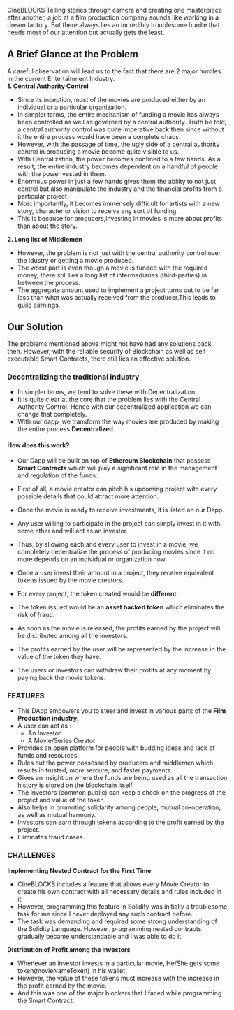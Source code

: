 CineBLOCKS
Telling stories through camera and creating one masterpiece after another, a job at a film production company sounds like working in a dream factory. But there always lies an incredibly troublesome hurdle that needs most of our attention but actually gets the least.



## A Brief Glance at the Problem  
 
A careful observation will lead us to the fact that there are 2 major hurdles in the current Entertainment Industry.     
**1. Central Authority Control**
* Since its inception, most of the movies are produced either by an individual or a particular organization.
* In simpler terms, the entire mechanism of funding a movie has always been controlled as well as governed by a central authority. Truth be told, a central authority control was quite imperative back then since without it the entire process would have been a complete chaos.
* However, with the passage of time, the ugly side of a central authority control in producing a movie become quite visible to us.
* With Centralization, the power becomes confined to a few hands. As a result, the entire industry becomes dependent on a handful of people with the power vested in them. 
* Enormous power in just a few hands gives them the ability to not just control but also manipulate the industry and the financial profits from a particular project.
* Most importantly, it becomes immensely difficult for artists with a new story, character or vision to receive any sort of funding.
* This is because for producers,investing in movies is more about profits than about the story. 


**2. Long list of Middlemen**
* However, the problem is not just with the central authority control over the idustry or getting a movie produced.
* The worst part is even though a movie is funded with the required money, there still lies a long list of intermediaries (third-parties) in between the process.
* The aggregate amount used to implement a project turns out to be far less than what was actually received from the producer.This leads to guile earnings.


## Our Solution 
The problems mentioned above might not have had any solutions back then.
However, with the reliable security of Blockchain as well as self executable Smart Contracts, there still lies an effective solution.
### Decentralizing the traditional industry
* In simpler terms, we tend to solve these with Decentralization.
* It is quite clear at the core that the problem lies with the Central Authority Control. Hence with our decentralized application we can change that completely.
* With our dapp, we transform the way movies are produced by making the entire process **Decentralized**.
#### How does this work?
* Our Dapp will be built on top of **Ethereum Blockchain** that possess **Smart Contracts** which will play a significant role in the management and regulation of the funds.
* First of all, a movie creator can pitch his upcoming project with every possible details that could attract more attention.
* Once the movie is ready to receive investments, it is listed on our Dapp.
* Any user willing to participate in the project can simply invest in it with some ether and will act as an investor.
* Thus, by allowing each and every user to invest in a movie, we completely decentralize the process of producing movies since it no more depends on an individual or organization now.
* Once a user invest their amount in a project, they receive equivalent tokens issued by the movie creators.
* For every project, the token created would be **different**.
* The token issued would be an **asset backed token** which eliminates the risk of fraud.

* As soon as the movie is released, the profits earned by the project will be distributed among all the investors. 
* The profits earned by the user will be represented by the increase in the value of the token they have.
* The users or investors can withdraw their profits at any moment by paying back the movie tokens.

### FEATURES 

* This DApp empowers you to steer and invest in various parts of the **Film Production industry.**
* A user can act as :-
    * An Investor 
    * A Movie/Series Creator  
* Provides an open platform for people with budding ideas and lack of funds and resources.
* Rules out the power possessed by producers and middlemen which results in trusted, more sercure, and faster payments.
* Gives an insight on where the funds are being used as all the transaction history is stored on the blockchain itself.
* The investors (common public) can keep a check on the progress of the project and value of the token.
* Also helps in promoting solidarity among people, mutual co-operation, as well as mutual harmony.
* Investors can earn through tokens according to the profit earned by the project. 
* Eliminates fraud cases.

### CHALLENGES
 **Implementing Nested Contract for the First Time**
 * CineBLOCKS includes a feature that allows every Movie Creator to create his own contract with all necessary details and rules included in it.
 * However, programming this feature in Solidity was initially a troublesome task for me since I never deployed any such contract before. 
 * The task was demanding and required some strong understanding of the Solidity Language. However, programming nested contracts gradually became       understandable and I was able to do it.

**Distribution of Profit among the investors**
 * Whenever an investor invests in a particular movie, He/She gets some token(movieNameToken) in his wallet.
 * However, the value of these tokens must increase with the increase in the profit earned by the movie. 
 * And this was one of the major blockers that I faced while programming the Smart Contract.
